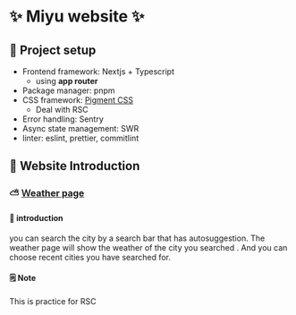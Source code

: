 # ✨ Miyu website ✨

## 📜 Project setup

- Frontend framework: Nextjs + Typescript
  - using **app router**
- Package manager: pnpm
- CSS framework: [Pigment CSS](https://github.com/mui/material-ui/tree/master/packages/pigment-css-react#creating-styles)
  - Deal with RSC
- Error handling: Sentry
- Async state management: SWR
- linter: eslint, prettier, commitlint

## 📜 Website Introduction

### ⛅ [Ｗeather page](miyu-website.vercel.app/weather)

#### 👀 introduction

you can search the city by a search bar that has autosuggestion. The weather page will show the weather of the city you searched . And you can choose recent cities you have searched for.

#### 🗒️ Note

This is practice for RSC
